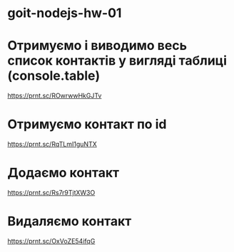 # goit-nodejs-hw-01

# Отримуємо і виводимо весь список контактів у вигляді таблиці (console.table)

https://prnt.sc/ROwrwwHkGJTv

# Отримуємо контакт по id

https://prnt.sc/RqTLmI1guNTX

# Додаємо контакт

https://prnt.sc/Rs7r9TjtXW3O

# Видаляємо контакт

https://prnt.sc/OxVoZE54ifqG

